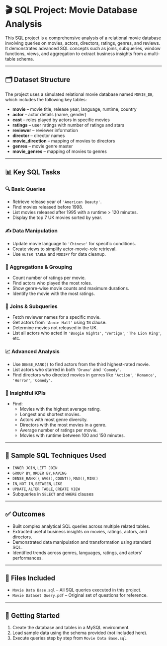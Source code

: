 # 🎬 SQL Project: Movie Database Analysis

This SQL project is a comprehensive analysis of a relational movie database involving queries on movies, actors, directors, ratings, genres, and reviews. It demonstrates advanced SQL concepts such as joins, subqueries, window functions, views, and aggregation to extract business insights from a multi-table schema.

---

## 🗂️ Dataset Structure

The project uses a simulated relational movie database named `MOVIE_DB`, which includes the following key tables:

- **movie** – movie title, release year, language, runtime, country
- **actor** – actor details (name, gender)
- **cast** – roles played by actors in specific movies
- **ratings** – user ratings with number of ratings and stars
- **reviewer** – reviewer information
- **director** – director names
- **movie_direction** – mapping of movies to directors
- **genres** – movie genre master
- **movie_genres** – mapping of movies to genres

---

## 📊 Key SQL Tasks

### 🔍 Basic Queries
- Retrieve release year of `'American Beauty'`.
- Find movies released before 1998.
- List movies released after 1995 with a runtime > 120 minutes.
- Display the top 7 UK movies sorted by year.

### ✍️ Data Manipulation
- Update movie language to `'Chinese'` for specific conditions.
- Create views to simplify actor-movie-role retrieval.
- Use `ALTER TABLE` and `MODIFY` for data cleanup.

### 📌 Aggregations & Grouping
- Count number of ratings per movie.
- Find actors who played the most roles.
- Show genre-wise movie counts and maximum durations.
- Identify the movie with the most ratings.

### 🔗 Joins & Subqueries
- Fetch reviewer names for a specific movie.
- Get actors from `'Annie Hall'` using `IN` clause.
- Determine movies not released in the UK.
- List all actors who acted in `'Boogie Nights'`, `'Vertigo'`, `'The Lion King'`, etc.

### 📈 Advanced Analysis
- Use `DENSE_RANK()` to find actors from the third highest-rated movie.
- List actors who starred in both `'Drama'` and `'Comedy'`.
- Find directors who directed movies in genres like `'Action'`, `'Romance'`, `'Horror'`, `'Comedy'`.

### 🎯 Insightful KPIs
- Find:
  - Movies with the highest average rating.
  - Longest and shortest movies.
  - Actors with most genre diversity.
  - Directors with the most movies in a genre.
  - Average number of ratings per movie.
  - Movies with runtime between 100 and 150 minutes.

---

## 🧠 Sample SQL Techniques Used

- `INNER JOIN`, `LEFT JOIN`
- `GROUP BY`, `ORDER BY`, `HAVING`
- `DENSE_RANK()`, `AVG()`, `COUNT()`, `MAX()`, `MIN()`
- `IN`, `NOT IN`, `BETWEEN`, `LIKE`
- `UPDATE`, `ALTER TABLE`, `CREATE VIEW`
- Subqueries in `SELECT` and `WHERE` clauses

---

## ✅ Outcomes

- Built complex analytical SQL queries across multiple related tables.
- Extracted useful business insights on movies, ratings, actors, and directors.
- Demonstrated data manipulation and transformation using standard SQL.
- Identified trends across genres, languages, ratings, and actors' performances.

---

## 📁 Files Included

- `Movie Data Base.sql` – All SQL queries executed in this project.
- `Movie Dataset Query.pdf` – Original set of questions for reference.

---

## 📌 Getting Started

1. Create the database and tables in a MySQL environment.
2. Load sample data using the schema provided (not included here).
3. Execute queries step by step from `Movie Data Base.sql`.
